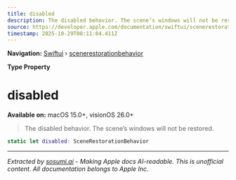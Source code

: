 ```yaml
---
title: disabled
description: The disabled behavior. The scene’s windows will not be restored.
source: https://developer.apple.com/documentation/swiftui/scenerestorationbehavior/disabled
timestamp: 2025-10-29T00:11:04.411Z
---
```


**Navigation:** [Swiftui](/documentation/swiftui) › [scenerestorationbehavior](/documentation/swiftui/scenerestorationbehavior)

**Type Property**

# disabled

**Available on:** macOS 15.0+, visionOS 26.0+

> The disabled behavior. The scene’s windows will not be restored.

```swift
static let disabled: SceneRestorationBehavior
```

---

*Extracted by [sosumi.ai](https://sosumi.ai) - Making Apple docs AI-readable.*
*This is unofficial content. All documentation belongs to Apple Inc.*
